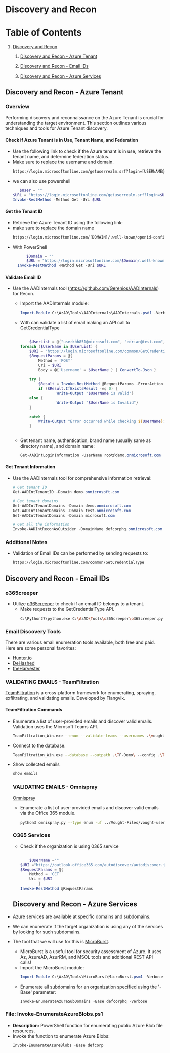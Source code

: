 # Discovery and Recon

# Table of Contents

1. [Discovery and Recon](#discovery-and-recon)
   1. [Discovery and Recon - Azure Tenant](#discovery-and-recon---azure-tenant)
   
   2. [Discovery and Recon - Email IDs](#discovery-and-recon---email-ids)
    
   3. [Discovery and Recon - Azure Services](#discovery-and-recon---azure-services)
   



## Discovery and Recon - Azure Tenant

### Overview
Performing discovery and reconnaissance on the Azure Tenant is crucial for understanding the target environment. This section outlines various techniques and tools for Azure Tenant discovery.

#### Check if Azure Tenant is in Use, Tenant Name, and Federation
- Use the following link to check if the Azure tenant is in use, retrieve the tenant name, and determine federation status.
- Make sure to replace the username and domain.
    ```bash
    https://login.microsoftonline.com/getuserrealm.srf?login=[USERNAME@DOMAIN]&xml=1
    ```
- we can also use powershell
     ```powershell
    	$User = ""
	$URL = "https://login.microsoftonline.com/getuserrealm.srf?login=$User"
	Invoke-RestMethod -Method Get -Uri $URL
     ```

#### Get the Tenant ID
- Retrieve the Azure Tenant ID using the following link:
- make sure to replace the domain name
    ```bash
    https://login.microsoftonline.com/[DOMAIN]/.well-known/openid-configuration
    ```
- With PowerShell
  ```powershell
    	$Domain = "" 
        $URL = "https://login.microsoftonline.com/$Domain/.well-known/openidconfiguration"
	Invoke-RestMethod -Method Get -Uri $URL
  ```

#### Validate Email ID
- Use the AADInternals tool (https://github.com/Gerenios/AADInternals) for Recon.
  - Import the AADInternals module:
    ```powershell
    Import-Module C:\AzAD\Tools\AADInternals\AADInternals.psd1 -Verbose
    ```
  - With can validate a list of email making an API call to GetCredentialType
 
  	```powershell

    	$UserList = @("userkhh851@microsoft.com", "edrian@test.com", "user553@microsoft.com")
	foreach ($UserName in $UserList) {
    	$URI = 'https://login.microsoftonline.com/common/GetCredentialType'
    	$RequestParams = @{
        	Method = 'POST'
        	Uri = $URI
        	Body = @{'Username' = $UserName } | ConvertTo-Json }
    
    	try {
        	$Result = Invoke-RestMethod @RequestParams -ErrorAction Stop
        	if ($Result.IfExistsResult -eq 0) {
            		Write-Output "$UserName is Valid"}
		else {
            		Write-Output "$UserName is Invalid"}
    	} 
    
    	catch {
       		Write-Output "Error occurred while checking ${UserName}: $_" }
		}
 
    
  - Get tenant name, authentication, brand name (usually same as directory name), and domain name:
    ```powershell
    Get-AADIntLoginInformation -UserName root@demo.onmicrosoft.com
    ```

#### Get Tenant Information
- Use the AADInternals tool for comprehensive information retrieval:
    ```powershell
    # Get tenant ID
    Get-AADIntTenantID -Domain demo.onmicrosoft.com

    # Get tenant domains
    Get-AADIntTenantDomains -Domain demo.onmicrosoft.com
    Get-AADIntTenantDomains -Domain test.onmicrosoft.com
    Get-AADIntTenantDomains -Domain microsoft.com

    # Get all the information
    Invoke-AADIntReconAsOutsider -DomainName defcorphq.onmicrosoft.com
    ```

### Additional Notes
- Validation of Email IDs can be performed by sending requests to:
  ```bash
  https://login.microsoftonline.com/common/GetCredentialType

## Discovery and Recon - Email IDs

### o365creeper
- Utilize [o365creeper](https://github.com/LMGsec/o365creeper) to check if an email ID belongs to a tenant.
  - Make requests to the GetCredentialType API.
    ```bash
    C:\Python27\python.exe C:\AzAD\Tools\o365creeper\o365creeper.py -f C:\AzAD\Tools\emails.txt -o C:\AzAD\Tools\validemails.txt
    ```

### Email Discovery Tools
There are various email enumeration tools available, both free and paid. Here are some personal favorites:

- [Hunter.io](https://hunter.io/)
- [DeHashed](https://www.dehashed.com/)
- [theHarvester](https://github.com/laramies/theHarvester)

### VALIDATING EMAILS - TeamFiltration
[TeamFiltration](https://twitter.com/Flangvik) is a cross-platform framework for enumerating, spraying, exfiltrating, and validating emails. Developed by Flangvik.

#### TeamFiltration Commands
- Enumerate a list of user-provided emails and discover valid emails. Validation uses the Microsoft Teams API.
  ```bash
  TeamFiltration_Win.exe --enum --validate-teams --usernames .\vought-user-emails.txt --outpath .\TF-Demo\ --config .\TeamFiltrationConfig_Example.json
   ```
- Connect to the database.
  ```bash
  TeamFiltration_Win.exe --database --outpath .\TF-Demo\ --config .\TeamFiltrationConfig_Example.json
  ```
- Show collected emails
  ```bash
  show emails
  ```
  ### VALIDATING EMAILS - Omnispray
  [Omnispray](https://github.com/0xZDH/Omnispray)
  - Enumerate a list of user-provided emails and discover valid emails via the Office 365 module.
    ```bash
    python3 omnispray.py --type enum -uf ../Vought-Files/vought-user-emails.txt
    ```

  ### O365 Services
  - Check if the organization is using 0365 service
    ```powershell

    	$UserName =""
	$URI ="https://outlook.office365.com/autodiscover/autodiscover.json?Email=$UserName&Protocol=Autodiscoverv1"
	$RequestParams = @{
		Method = 'GET'
		Uri = $URI
			}
	Invoke-RestMethod @RequestParams

  ## Discovery and Recon - Azure Services

- Azure services are available at specific domains and subdomains.
- We can enumerate if the target organization is using any of the services by looking for such subdomains.
- The tool that we will use for this is [MicroBurst](https://github.com/NetSPI/MicroBurst).
  - MicroBurst is a useful tool for security assessment of Azure. It uses Az, AzureAD, AzurRM, and MSOL tools and additional REST API calls!
  - Import the MicroBurst module:
    ```powershell
    Import-Module C:\AzAD\Tools\MicroBurst\MicroBurst.psm1 -Verbose
    ```
  - Enumerate all subdomains for an organization specified using the '-Base' parameter:
    ```powershell
    Invoke-EnumerateAzureSubDomains -Base defcorphq -Verbose
    ```

### File: Invoke-EnumerateAzureBlobs.ps1
- **Description:** PowerShell function for enumerating public Azure Blob file resources.
- Invoke the function to enumerate Azure Blobs:
  ```powershell
  Invoke-EnumerateAzureBlobs -Base defcorp
  ```

